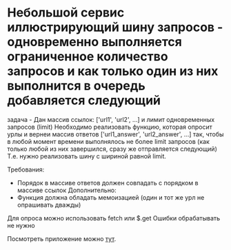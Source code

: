 # Небольшой сервис иллюстрирующий шину запросов - одновременно выполняется ограниченное количество запросов и как только один из них выполнится в очередь добавляется следующий

задача - Дан массив ссылок: ['url1', 'url2', ...] и лимит одновременных запросов (limit)
Необходимо реализовать функцию, которая опросит урлы и вернеи массив ответов
['url1_answer', 'url2_answer', ...] так, чтобы в любой момент времени выполнялось не более limit
запросов (как только любой из них завершился, сразу же отправляется следующий)
Т.е. нужно реализовать шину с шириной равной limit.

Требования:
- Порядок в массиве ответов должен совпадать с порядком в массиве ссылок
Дополнительно:
- Функция должна обладать мемоизацией (один и тот же урл не опрашивать дважды)

Для опроса можно использовать fetch или $.get
Ошибки обрабатывать не нужно

Посмотреть приложение можно [тут](https://synchronus-requests.herokuapp.com/).